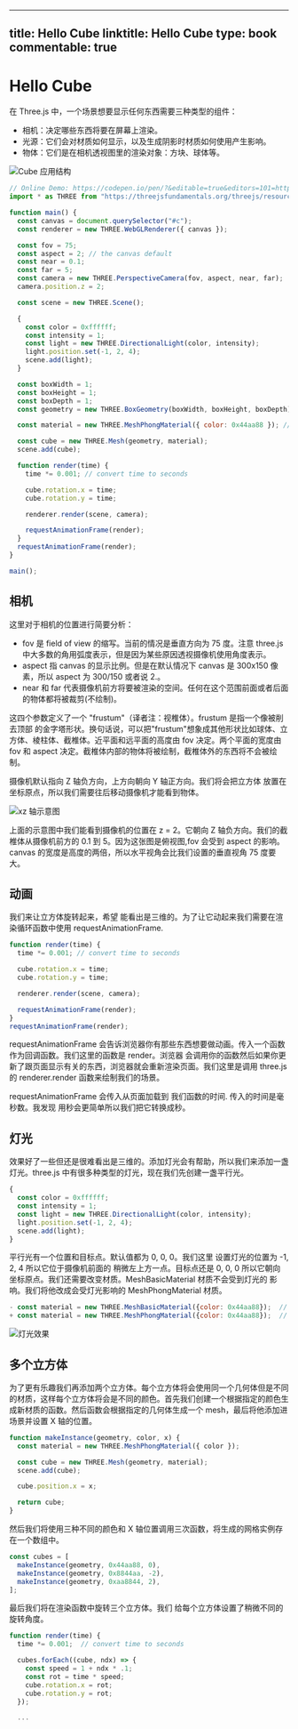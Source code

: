 
---
title: Hello Cube
linktitle: Hello Cube
type: book
commentable: true
---

# Hello Cube

在 Three.js 中，一个场景想要显示任何东西需要三种类型的组件：

- 相机：决定哪些东西将要在屏幕上渲染。
- 光源：它们会对材质如何显示，以及生成阴影时材质如何使用产生影响。
- 物体：它们是在相机透视图里的渲染对象：方块、球体等。

![Cube 应用结构](https://s1.ax1x.com/2020/10/28/B1UFXR.md.png)

```js
// Online Demo: https://codepen.io/pen/?&editable=true&editors=101=https%3A%2F%2Fthreejsfundamentals.org%2F
import * as THREE from "https://threejsfundamentals.org/threejs/resources/threejs/r119/build/three.module.js";

function main() {
  const canvas = document.querySelector("#c");
  const renderer = new THREE.WebGLRenderer({ canvas });

  const fov = 75;
  const aspect = 2; // the canvas default
  const near = 0.1;
  const far = 5;
  const camera = new THREE.PerspectiveCamera(fov, aspect, near, far);
  camera.position.z = 2;

  const scene = new THREE.Scene();

  {
    const color = 0xffffff;
    const intensity = 1;
    const light = new THREE.DirectionalLight(color, intensity);
    light.position.set(-1, 2, 4);
    scene.add(light);
  }

  const boxWidth = 1;
  const boxHeight = 1;
  const boxDepth = 1;
  const geometry = new THREE.BoxGeometry(boxWidth, boxHeight, boxDepth);

  const material = new THREE.MeshPhongMaterial({ color: 0x44aa88 }); // greenish blue

  const cube = new THREE.Mesh(geometry, material);
  scene.add(cube);

  function render(time) {
    time *= 0.001; // convert time to seconds

    cube.rotation.x = time;
    cube.rotation.y = time;

    renderer.render(scene, camera);

    requestAnimationFrame(render);
  }
  requestAnimationFrame(render);
}

main();
```

## 相机

这里对于相机的位置进行简要分析：

- fov 是 field of view 的缩写。当前的情况是垂直方向为 75 度。注意 three.js 中大多数的角用弧度表示，但是因为某些原因透视摄像机使用角度表示。
- aspect 指 canvas 的显示比例。但是在默认情况下 canvas 是 300x150 像素，所以 aspect 为 300/150 或者说 2.。
- near 和 far 代表摄像机前方将要被渲染的空间。任何在这个范围前面或者后面的物体都将被裁剪(不绘制)。

这四个参数定义了一个 "frustum"（译者注：视椎体）。frustum 是指一个像被削去顶部 的金字塔形状。换句话说，可以把"frustum"想象成其他形状比如球体、立方体、棱柱体、截椎体。近平面和远平面的高度由 fov 决定。两个平面的宽度由 fov 和 aspect 决定。截椎体内部的物体将被绘制，截椎体外的东西将不会被绘制。

摄像机默认指向 Z 轴负方向，上方向朝向 Y 轴正方向。我们将会把立方体 放置在坐标原点，所以我们需要往后移动摄像机才能看到物体。

![xz 轴示意图](https://s1.ax1x.com/2020/10/28/B1BRXQ.png)

上面的示意图中我们能看到摄像机的位置在 z = 2。它朝向 Z 轴负方向。我们的截椎体从摄像机前方的 0.1 到 5。因为这张图是俯视图,fov 会受到 aspect 的影响。canvas 的宽度是高度的两倍，所以水平视角会比我们设置的垂直视角 75 度要大。

## 动画

我们来让立方体旋转起来，希望 能看出是三维的。为了让它动起来我们需要在渲染循环函数中使用 requestAnimationFrame.

```js
function render(time) {
  time *= 0.001; // convert time to seconds

  cube.rotation.x = time;
  cube.rotation.y = time;

  renderer.render(scene, camera);

  requestAnimationFrame(render);
}
requestAnimationFrame(render);
```

requestAnimationFrame 会告诉浏览器你有那些东西想要做动画。传入一个函数作为回调函数。我们这里的函数是 render。浏览器 会调用你的函数然后如果你更新了跟页面显示有关的东西，浏览器就会重新渲染页面。我们这里是调用 three.js 的 renderer.render 函数来绘制我们的场景。

requestAnimationFrame 会传入从页面加载到 我们函数的时间. 传入的时间是毫秒数。我发现 用秒会更简单所以我们把它转换成秒。

## 灯光

效果好了一些但还是很难看出是三维的。添加灯光会有帮助，所以我们来添加一盏灯光。three.js 中有很多种类型的灯光，现在我们先创建一盏平行光。

```js
{
  const color = 0xffffff;
  const intensity = 1;
  const light = new THREE.DirectionalLight(color, intensity);
  light.position.set(-1, 2, 4);
  scene.add(light);
}
```

平行光有一个位置和目标点。默认值都为 0, 0, 0。我们这里 设置灯光的位置为 -1, 2, 4 所以它位于摄像机前面的 稍微左上方一点。目标点还是 0, 0, 0 所以它朝向 坐标原点。我们还需要改变材质。MeshBasicMaterial 材质不会受到灯光的 影响。我们将他改成会受灯光影响的 MeshPhongMaterial 材质。

```js
- const material = new THREE.MeshBasicMaterial({color: 0x44aa88});  // greenish blue
+ const material = new THREE.MeshPhongMaterial({color: 0x44aa88});  // greenish blue
```

![灯光效果](https://s1.ax1x.com/2020/10/28/B1DjxS.png)

## 多个立方体

为了更有乐趣我们再添加两个立方体。每个立方体将会使用同一个几何体但是不同的材质，这样每个立方体将会是不同的颜色。首先我们创建一个根据指定的颜色生成新材质的函数。然后函数会根据指定的几何体生成一个 mesh，最后将他添加进场景并设置 X 轴的位置。

```js
function makeInstance(geometry, color, x) {
  const material = new THREE.MeshPhongMaterial({ color });

  const cube = new THREE.Mesh(geometry, material);
  scene.add(cube);

  cube.position.x = x;

  return cube;
}
```

然后我们将使用三种不同的颜色和 X 轴位置调用三次函数，将生成的网格实例存在一个数组中。

```js
const cubes = [
  makeInstance(geometry, 0x44aa88, 0),
  makeInstance(geometry, 0x8844aa, -2),
  makeInstance(geometry, 0xaa8844, 2),
];
```

最后我们将在渲染函数中旋转三个立方体。我们 给每个立方体设置了稍微不同的旋转角度。

```js
function render(time) {
  time *= 0.001;  // convert time to seconds

  cubes.forEach((cube, ndx) => {
    const speed = 1 + ndx * .1;
    const rot = time * speed;
    cube.rotation.x = rot;
    cube.rotation.y = rot;
  });

  ...
```

    